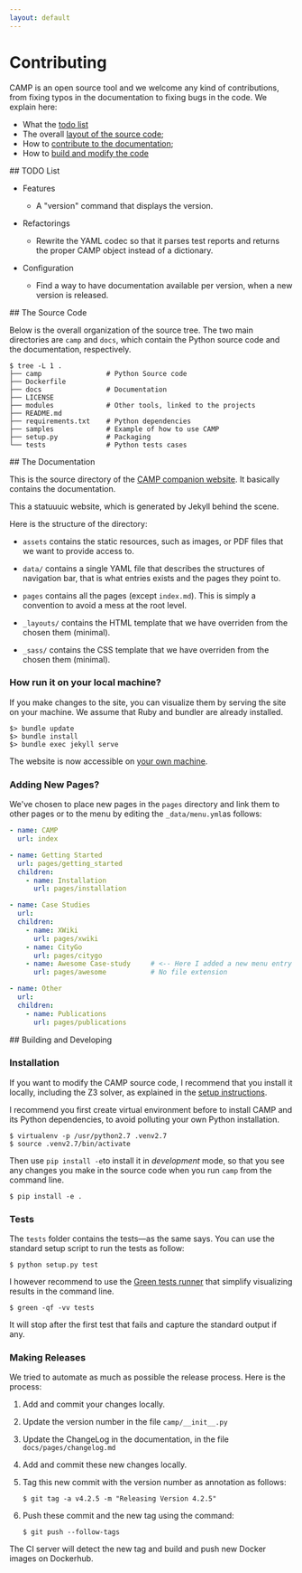 ```yaml
---
layout: default
---
```


# Contributing

CAMP is an open source tool and we welcome any kind of contributions,
from fixing typos in the documentation to fixing bugs in the code. We
explain here:

 * What the [todo list](#todo)
 * The overall [layout of the source code](#layout);
 * How to [contribute to the documentation](#documentation);
 * How to [build and modify the code](#building)


<a name="todo"/>
## TODO List

*   Features

    * A "version" command that displays the version.

*   Refactorings

    *   Rewrite the YAML codec so that it parses test reports and
        returns the proper CAMP object instead of a dictionary.

*   Configuration

    *   Find a way to have documentation available per version, when a
        new version is released.


<a name="layout" />
## The Source Code

Below is the overall organization of the source tree. The two main
directories are `camp` and `docs`, which contain the Python source
code and the documentation, respectively.

```console
$ tree -L 1 .
├── camp                # Python Source code
├── Dockerfile
├── docs                # Documentation
├── LICENSE
├── modules             # Other tools, linked to the projects
├── README.md 
├── requirements.txt    # Python dependencies
├── samples             # Example of how to use CAMP
├── setup.py            # Packaging
└── tests               # Python tests cases
```

<a name="documentation" />
## The Documentation

This is the source directory of the [CAMP companion
website](http://stamp-project.github.io/camp). It basically contains
the documentation.

This a statuuuic website, which is generated by Jekyll behind the
scene.

Here is the structure of the directory:
   
 * `assets` contains the static resources, such as images, or PDF
   files that we want to provide access to.
   
 * `data/` contains a single YAML file that describes the structures
   of navigation bar, that is what entries exists and the pages they
   point to.

 * `pages` contains all the pages (except `index.md`). This is simply
   a convention to avoid a mess at the root level.

 * `_layouts/` contains the HTML template that we have overriden from
   the chosen them (minimal).

 * `_sass/` contains the CSS template that we have overriden from the
   chosen them (minimal).


### How run it on your local machine?

If you make changes to the site, you can visualize them by serving the
site on your machine. We assume that Ruby and bundler are already
installed.

	$> bundle update
	$> bundle install
	$> bundle exec jekyll serve
	
The website is now accessible on [your own machine](http://localhost:4000).


### Adding New Pages?

We've chosen to place new pages in the `pages` directory and link them
to other pages or to the menu by editing the `_data/menu.yml`as
follows:

```yaml
- name: CAMP
  url: index

- name: Getting Started
  url: pages/getting_started
  children:
    - name: Installation
      url: pages/installation

- name: Case Studies
  url:
  children:
    - name: XWiki
      url: pages/xwiki
    - name: CityGo
      url: pages/citygo
    - name: Awesome Case-study     # <-- Here I added a new menu entry
      url: pages/awesome           # No file extension

- name: Other
  url:
  children:
    - name: Publications
      url: pages/publications
```


<a name="building" />
## Building and Developing

### Installation

If you want to modify the CAMP source code, I recommend that you
install it locally, including the Z3 solver, as explained in the
[setup instructions](setup). 

I recommend you first create virtual environment before to install
CAMP and its Python dependencies, to avoid polluting your own Python
installation.

```console
$ virtualenv -p /usr/python2.7 .venv2.7
$ source .venv2.7/bin/activate
```

Then use `pip install -e`to install it in *development* mode, so that
you see any changes you make in the source code when you run `camp`
from the command line.

```console
$ pip install -e .
```

### Tests

The `tests` folder contains the tests&mdash;as the same says. You can
use the standard setup script to run the tests as follow:

```console
$ python setup.py test
```

I however recommend to use the [Green tests
runner](https://github.com/CleanCut/green) that simplify visualizing
results in the command line.

```console
$ green -qf -vv tests
```

It will stop after the first test that fails and capture the standard
output if any.


### Making Releases

We tried to automate as much as possible the release process. Here is
the process:

 1. Add and commit your changes locally.
 2. Update the version number in the file `camp/__init__.py`
 3. Update the ChangeLog in the documentation, in the file `docs/pages/changelog.md`
 3. Add and commit these new changes locally.
 4. Tag this new commit with the version number as annotation as
    follows:
	```console
	$ git tag -a v4.2.5 -m "Releasing Version 4.2.5"
	``` 
 5. Push these commit and the new tag using the command:
 
    ```console
	$ git push --follow-tags
	```

The CI server will detect the new tag and build and push new Docker images
on Dockerhub.

